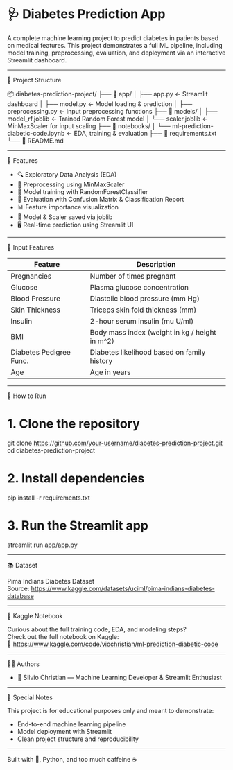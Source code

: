 # 🩺 Diabetes Prediction App

A complete machine learning project to predict diabetes in patients based on medical features. This project demonstrates a full ML pipeline, including model training, preprocessing, evaluation, and deployment via an interactive Streamlit dashboard.

---
📁 Project Structure

📦 diabetes-prediction-project/
├── 📁 app/
│ ├── app.py 					← Streamlit dashboard
│ ├── model.py 				← Model loading & prediction
│ ├── preprocessing.py	 			← Input preprocessing functions
├── 📁 models/
│ ├── model_rf.joblib	 			← Trained Random Forest model
│ └── scaler.joblib 				← MinMaxScaler for input scaling
├── 📁 notebooks/
│ └── ml-prediction-diabetic-code.ipynb 	← EDA, training & evaluation
├── 📄 requirements.txt
└── 📄 README.md

---
🧠 Features
- 🔍 Exploratory Data Analysis (EDA)
- 🧼 Preprocessing using MinMaxScaler
- 🧠 Model training with RandomForestClassifier
- 🎯 Evaluation with Confusion Matrix & Classification Report
- 📊 Feature importance visualization
- 💾 Model & Scaler saved via joblib
- 🖥️ Real-time prediction using Streamlit UI

---
🧪 Input Features

| Feature                  | Description                                      |
|--------------------------|--------------------------------------------------|
| Pregnancies              | Number of times pregnant                         |
| Glucose                  | Plasma glucose concentration                     |
| Blood Pressure           | Diastolic blood pressure (mm Hg)                 |
| Skin Thickness           | Triceps skin fold thickness (mm)                 |
| Insulin                  | 2-hour serum insulin (mu U/ml)                   |
| BMI                      | Body mass index (weight in kg / height in m^2)   |
| Diabetes Pedigree Func.  | Diabetes likelihood based on family history      |
| Age                      | Age in years                                     |

---
🚀 How to Run

# 1. Clone the repository
git clone https://github.com/your-username/diabetes-prediction-project.git
cd diabetes-prediction-project

# 2. Install dependencies
pip install -r requirements.txt

# 3. Run the Streamlit app
streamlit run app/app.py

---
📚 Dataset

Pima Indians Diabetes Dataset  
Source: https://www.kaggle.com/datasets/uciml/pima-indians-diabetes-database

---
📒 Kaggle Notebook

Curious about the full training code, EDA, and modeling steps?  
Check out the full notebook on Kaggle:  
🔗 https://www.kaggle.com/code/viochristian/ml-prediction-diabetic-code

---
👨‍💻 Authors
- 🧋 Silvio Christian — Machine Learning Developer & Streamlit Enthusiast  

---
💖 Special Notes

This project is for educational purposes only and meant to demonstrate:

- End-to-end machine learning pipeline
- Model deployment with Streamlit
- Clean project structure and reproducibility

---

Built with 💖, Python, and too much caffeine ☕
